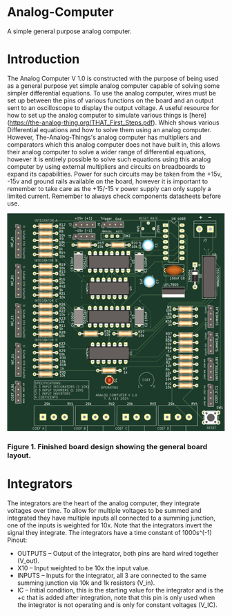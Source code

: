 # Analog-Computer
A simple general purpose analog computer.

# Introduction
The Analog Computer V 1.0 is constructed with the purpose of being used as a general purpose yet simple analog computer capable of solving some simpler differential equations. To use the analog computer, wires must be set up between the pins of various functions on the board and an output sent to an oscilloscope to display the output voltage. A useful resource for how to set up the analog computer to simulate various things is [here] (https://the-analog-thing.org/THAT_First_Steps.pdf). Which shows various Differential equations and how to solve them using an analog computer. However, The-Analog-Things's analog computer has multipliers and comparators which this analog computer does not have built in, this allows their analog computer to solve a wider range of differential equations, however it is entirely possible to solve such equations using this analog computer by using external multipliers and circuits on breadboards to expand its capabilities. Power for such circuits may be taken from the +15v, -15v and ground rails available on the board, however it is important to remember to take care as the +15/-15 v power supply can only supply a limited current. Remember to always check components datasheets before use.

![Photo of the finished circuit board design.](/Board.PNG)
### Figure 1. Finished board design showing the general board layout.

# Integrators
The integrators are the heart of the analog computer, they integrate voltages over time. To allow for multiple voltages to be summed and integrated they have multiple inputs all connected to a summing junction, one of the inputs is weighted for 10x. 
Note that the integrators invert the signal they integrate.
The integrators have a time constant of 1000s^(-1)
Pinout:
* OUTPUTS – Output of the integrator, both pins are hard wired together (V_out). 
* X10 – Input weighted to be 10x the input value.
* INPUTS – Inputs for the integrator, all 3 are connected to the same summing junction via 10k and 1k resistors (V_in).
* IC – Initial condition, this is the starting value for the integrator and is the +c that is added after integration, note that this pin is only used when the integrator is not operating and is only for constant voltages (V_IC).
